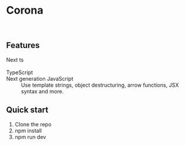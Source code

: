 # Corona
<br />

## Features

<dt> Next ts </dt>
<br />
<dt> TypeScript </dt>
<dt>Next generation JavaScript</dt>
<dd>Use template strings, object destructuring, arrow functions, JSX syntax and more.</dd>
  
## Quick start

1. Clone the repo
2. npm install
3. npm run dev
